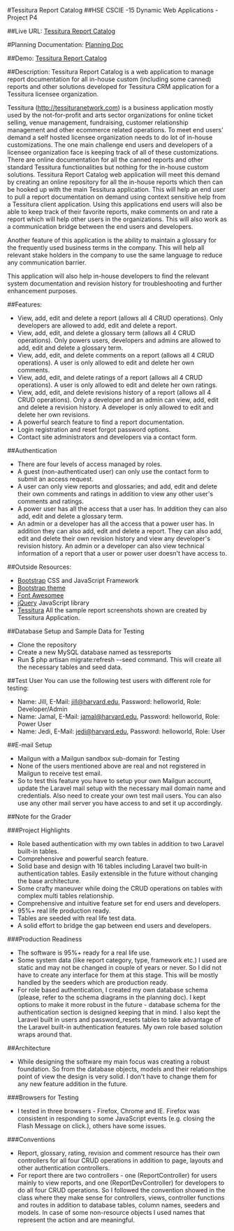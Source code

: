 #Tessitura Report Catalog
##HSE CSCIE -15 Dynamic Web Applications - Project P4

##Live URL:
[Tessitura Report Catalog](http://p4.guddi.ca)

#Planning Documentation:
[Planning Doc](https://docs.google.com/document/d/14-oLlboZjM5LSAK2hEGcNizxwNx4FQUbMHDSKFNDLBA/edit#heading=h.9jqtzjpjb2cj)

##Demo:
[Tessitura Report Catalog](http://screencast.com/t/ZFpQk9v8Q)

##Description:
Tessitura Report Catalog is a web application to manage report documentation for all in-house custom (including some canned) reports and other solutions developed for Tessitura CRM application for a Tessitura licensee organization.

Tessitura (http://tessituranetwork.com) is a business application mostly used by the not-for-profit and arts sector organizations for online ticket selling, venue management, fundraising, customer relationship management and other ecommerce related operations. To meet end users’ demand a self hosted licensee organization needs to do lot of in-house customizations. The one main challenge end users and developers of a licensee organization face is keeping track of all of these customizations. There are online documentation for all the canned reports and other standard Tessitura functionalities but nothing for the in-house custom solutions. Tessitura Report Catalog web application will meet this demand by creating an online repository for all the in-house reports which then can be hooked up with the main Tessitura application. This will help an end user to pull a report documentation on demand using context sensitive help from a Tessitura client application. Using this applications end users will also be able to keep track of their favorite reports, make comments on and rate a report which will help other users in the organizations. This will also work as a communication bridge between the end users and developers.

Another feature of this application is the ability to maintain a glossary for the frequently used business terms in the company. This will help all relevant stake holders in the company to use the same language to reduce any communication barrier.

This application will also help in-house developers to find the relevant system documentation and revision history for troubleshooting and further enhancement purposes.  

##Features:
* View, add, edit and delete a report (allows all 4 CRUD operations). Only developers are allowed to add, edit and delete a report.
* View, add, edit, and delete a glossary term (allows all 4 CRUD operations). Only powers users, developers and admins are allowed to add, edit and delete a glossary term.
* View, add, edit, and delete comments on a report (allows all 4 CRUD operations). A user is only allowed to edit and delete her own comments.
* View, add, edit, and delete ratings of a report (allows all 4 CRUD operations). A user is only allowed to edit and delete her own ratings.
* View, add, edit, and delete revisions history of a report (allows all 4 CRUD operations). Only a developer and an admin can view, add, edit and delete a revision history. A developer is only allowed to edit and delete her own revisions.
* A powerful search feature to find a report documentation.
* Login registration and reset forgot password options.
* Contact site administrators and developers via a contact form.

##Authentication
* There are four levels of access managed by roles.
* A guest (non-authenticated user) can only use the contact form to submit an access request.
* A user can only view reports and glossaries; and add, edit and delete their own comments and ratings in addition to view any other user's comments and ratings.
* A power user has all the access that a user has. In addition they can also add, edit and delete a glossary term.
* An admin or a developer has all the access that a power user has. In addition they can also add, edit and delete a report. They can also add, edit and delete their own revision history and view any developer's revision history. An admin or a developer can also view technical information of a report that a user or power user doesn't have access to.

##Outside Resources:
* [Bootstrap](http://getbootstrap.com/) CSS and JavaScript Framework
* [Bootstrap theme](https://www.bootstrapcdn.com/bootswatch/)
* [Font Awesomee](http://fontawesome.io/)
* [jQuery](https://jquery.com/) JavaScript library
* [Tessitura](http://www.tessituranetwork.com/) All the sample report screenshots shown are created by Tessitura Application.

##Database Setup and Sample Data for Testing
* Clone the repository
* Create a new MySQL database named as tessreports
* Run $ php artisan migrate:refresh --seed command. This will create all the necessary tables and seed data.

##Test User
You can use the following test users with different role for testing:
* Name: Jill, E-Mail: jill@harvard.edu, Password: helloworld, Role: Developer/Admin
* Name: Jamal, E-Mail: jamal@harvard.edu, Password: helloworld, Role: Power User
* Name: Jedi, E-Mail: jedi@harvard.edu, Password: helloworld, Role: User

##E-mail Setup
* Mailgun with a Mailgun sandbox sub-domain for Testing
* None of the users mentioned above are real and not registered in Mailgun to receive test email.
* So to test this feature you have to setup your own Mailgun account, update the Laravel mail setup with the necessary mail domain name and credentials. Also need to create your own test mail users. You can also use any other mail server you have access to and set it up accordingly.


##Note for the Grader

###Project Highlights
* Role based authentication with my own tables in addition to two Laravel built-in tables.
* Comprehensive and powerful search feature.
* Solid base and design with 16 tables including Laravel two built-in authentication tables. Easily extensible in the future without changing the base architecture.
* Some crafty maneuver while doing the CRUD operations on tables with complex multi tables relationship.
* Comprehensive and intuitive feature set for end users and developers.
* 95%+ real life production ready.
* Tables are seeded with real life test data.
* A solid effort to bridge the gap between end users and developers.

###Production Readiness
* The software is 95%+ ready for a real life use.
* Some system data (like report category, type, framework etc.) I used are static and may not be changed in couple  of years or never.  So I did not have to create any interface for them at this stage. This will be mostly handled by the seeders which are production ready.
* For role based authentication, I created my own database schema (please, refer to the schema diagrams in the planning doc). I kept options to make it more robust in the future - database schema for the authentication section is designed keeping that in mind. I also kept the Laravel built in users and password_resets tables to take advantage of the Laravel built-in authentication features. My own role based solution wraps around that.

##Architecture
* While designing the software my main focus was creating a robust foundation. So from the database objects, models and their relationships point of view the design is very solid. I don't have to change them for any new feature addition in the future.

###Browsers for Testing
* I tested in three browsers - Firefox, Chrome and IE. Firefox was consistent in responding to some JavaScript events (e.g. closing the Flash Message on click.), others have some issues.

###Conventions
* Report, glossary, rating, revision and comment resource has their own controllers for all four CRUD operations in addition to page, layouts and other authentication controllers.
* For report there are two controllers - one (ReportController) for users mainly to view reports, and one (ReportDevController) for developers to do all four CRUD operations. So I followed the convention showed in the class where they make sense for controllers, views, controller functions and routes in addition to database tables, column names, seeders and models. In case of some non-resource objects I used names that represent the action and are meaningful.
